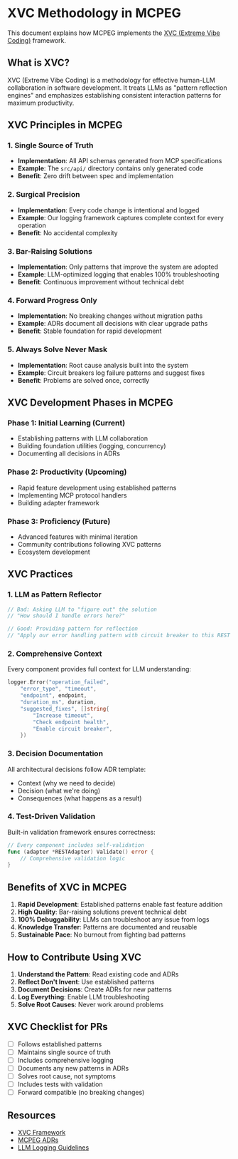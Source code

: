 # XVC Methodology in MCPEG

This document explains how MCPEG implements the [XVC (Extreme Vibe Coding)](https://github.com/osakka/xvc) framework.

## What is XVC?

XVC (Extreme Vibe Coding) is a methodology for effective human-LLM collaboration in software development. It treats LLMs as "pattern reflection engines" and emphasizes establishing consistent interaction patterns for maximum productivity.

## XVC Principles in MCPEG

### 1. Single Source of Truth
- **Implementation**: All API schemas generated from MCP specifications
- **Example**: The `src/api/` directory contains only generated code
- **Benefit**: Zero drift between spec and implementation

### 2. Surgical Precision
- **Implementation**: Every code change is intentional and logged
- **Example**: Our logging framework captures complete context for every operation
- **Benefit**: No accidental complexity

### 3. Bar-Raising Solutions
- **Implementation**: Only patterns that improve the system are adopted
- **Example**: LLM-optimized logging that enables 100% troubleshooting
- **Benefit**: Continuous improvement without technical debt

### 4. Forward Progress Only
- **Implementation**: No breaking changes without migration paths
- **Example**: ADRs document all decisions with clear upgrade paths
- **Benefit**: Stable foundation for rapid development

### 5. Always Solve Never Mask
- **Implementation**: Root cause analysis built into the system
- **Example**: Circuit breakers log failure patterns and suggest fixes
- **Benefit**: Problems are solved once, correctly

## XVC Development Phases in MCPEG

### Phase 1: Initial Learning (Current)
- Establishing patterns with LLM collaboration
- Building foundation utilities (logging, concurrency)
- Documenting all decisions in ADRs

### Phase 2: Productivity (Upcoming)
- Rapid feature development using established patterns
- Implementing MCP protocol handlers
- Building adapter framework

### Phase 3: Proficiency (Future)
- Advanced features with minimal iteration
- Community contributions following XVC patterns
- Ecosystem development

## XVC Practices

### 1. LLM as Pattern Reflector
```go
// Bad: Asking LLM to "figure out" the solution
// "How should I handle errors here?"

// Good: Providing pattern for reflection
// "Apply our error handling pattern with circuit breaker to this REST adapter"
```

### 2. Comprehensive Context
Every component provides full context for LLM understanding:
```go
logger.Error("operation_failed",
    "error_type", "timeout",
    "endpoint", endpoint,
    "duration_ms", duration,
    "suggested_fixes", []string{
        "Increase timeout",
        "Check endpoint health",
        "Enable circuit breaker",
    })
```

### 3. Decision Documentation
All architectural decisions follow ADR template:
- Context (why we need to decide)
- Decision (what we're doing)
- Consequences (what happens as a result)

### 4. Test-Driven Validation
Built-in validation framework ensures correctness:
```go
// Every component includes self-validation
func (adapter *RESTAdapter) Validate() error {
    // Comprehensive validation logic
}
```

## Benefits of XVC in MCPEG

1. **Rapid Development**: Established patterns enable fast feature addition
2. **High Quality**: Bar-raising solutions prevent technical debt
3. **100% Debuggability**: LLMs can troubleshoot any issue from logs
4. **Knowledge Transfer**: Patterns are documented and reusable
5. **Sustainable Pace**: No burnout from fighting bad patterns

## How to Contribute Using XVC

1. **Understand the Pattern**: Read existing code and ADRs
2. **Reflect Don't Invent**: Use established patterns
3. **Document Decisions**: Create ADRs for new patterns
4. **Log Everything**: Enable LLM troubleshooting
5. **Solve Root Causes**: Never work around problems

## XVC Checklist for PRs

- [ ] Follows established patterns
- [ ] Maintains single source of truth
- [ ] Includes comprehensive logging
- [ ] Documents any new patterns in ADRs
- [ ] Solves root cause, not symptoms
- [ ] Includes tests with validation
- [ ] Forward compatible (no breaking changes)

## Resources

- [XVC Framework](https://github.com/osakka/xvc)
- [MCPEG ADRs](/docs/adrs/)
- [LLM Logging Guidelines](/docs/guidelines/llm-logging.md)